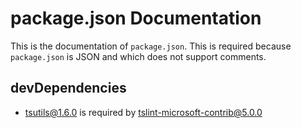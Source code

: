 # package.json Documentation

This is the documentation of `package.json`.
This is required because `package.json` is JSON and which does not support comments.

## devDependencies

- tsutils@1.6.0 is required by tslint-microsoft-contrib@5.0.0